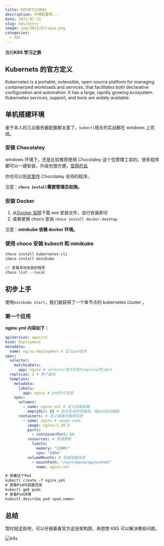 ```yaml
---
title: K8S学习之旅01
description: 环境配置等...
date: 2021-07-13
slug: k8s/entry
image: img/2021/07/aqua.png
categories:
  - k8s
---
```


我的**K8S 学习之旅**

## Kubernets 的官方定义

Kubernetes is a portable, extensible, open-source platform for managing containerized workloads and services, that facilitates both declarative configuration and automation. It has a large, rapidly growing ecosystem. Kubernetes services, support, and tools are widely available.

## 单机搭建环境

鉴于本人的几台服务器配置都太差了，`kubectl`相关的实战都在 windows 上完成。

### 安装 Chocolatey

windows 环境下，还是比较推荐使用 Chocolatey 这个包管理工具的，很多程序都可以一键安装，升级也很方便。[官网在此](https://chocolatey.org/)

你也可以到[这里](https://community.chocolatey.org/packages)找 Chocolatey 支持的程序。

注意：**`choco install`需要管理员权限。**

### 安装 Docker

1. 从[Docker 官网](https://www.docker.com/products/docker-desktop)下载 exe 安装文件，自行安装即可
2. 或者使用 choco 安装 `choco install docker-desktop`

注意：**minikube 依赖 docker 环境。**

### 使用 choco 安装 kubectl 和 minikube

```ps
choco install kubernetes-cli
choco install minikube

// 查看本地安装的程序
choco list --local
```

## 初步上手

使用`minikube start`，我们就获得了一个单节点的 kubernetes cluster 。

### 第一个应用

**nginx.yml 内容如下：**

```yml
apiVersion: apps/v1
kind: Deployment
metadata:
  name: nginx-deployment # 定义pod名称
spec:
  selector:
    matchLabels:
      app: nginx # selector用于匹配template的label
  replicas: 2 # 两个副本
  template:
    metadata:
      labels:
        app: nginx # pod的元信息
    spec:
      volumes:
        - name: nginx-vol # 定义挂载容器
          emptyDir: {} # 自动生成的空路径，随pod自动销毁
      containers: # 定义容器内程序信息
        - name: nginx # image name
          image: nginx:1.20.0
          ports:
            - containerPort: 80
          resources: # 资源限制
            limits:
              memory: "128Mi"
              cpu: "500m"
          volumeMounts: # 容器挂载信息
            - mountPath: "/usr/share/nginx/html"
              name: nginx-vol
```

```ps
# 部署这个Pod
kubectl create -f nginx.yml
# 查看Pod内容器信息
kubectl get pods
# 查看Pod详情
kubectl describe pod <pod.name>
```

## 总结

暂时就这些吧，可以仔细看看官方这张架构图，再想想 K8S 可以解决哪些问题。

![k8s](img/2021/07/components-of-kubernetes.svg)
